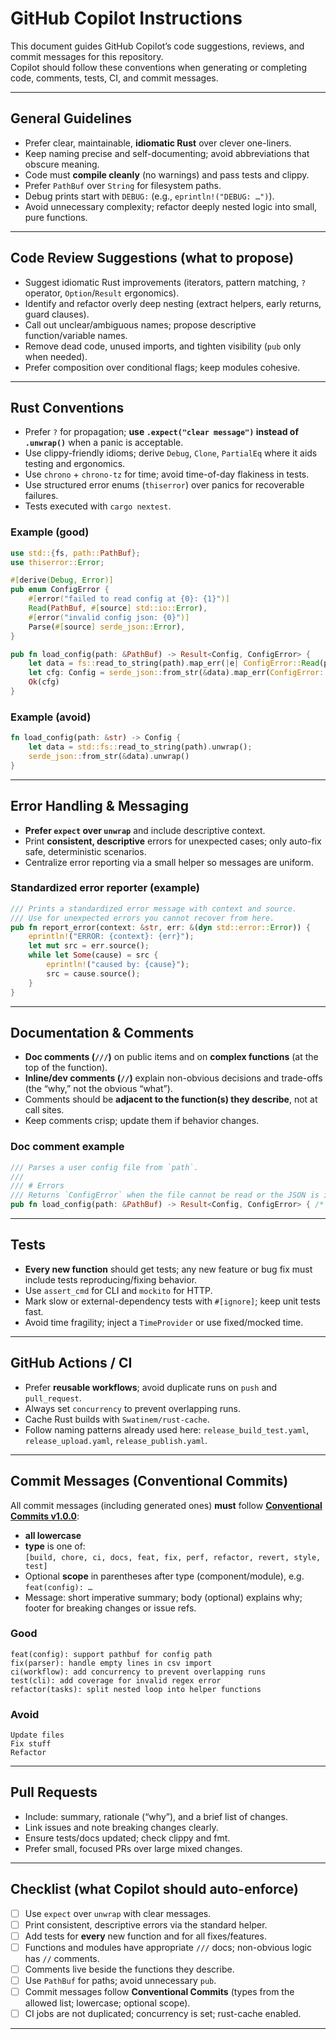 # GitHub Copilot Instructions

This document guides GitHub Copilot’s code suggestions, reviews, and commit messages for this repository.  
Copilot should follow these conventions when generating or completing code, comments, tests, CI, and commit messages.

---

## General Guidelines
- Prefer clear, maintainable, **idiomatic Rust** over clever one-liners.
- Keep naming precise and self-documenting; avoid abbreviations that obscure meaning.
- Code must **compile cleanly** (no warnings) and pass tests and clippy.
- Prefer `PathBuf` over `String` for filesystem paths.
- Debug prints start with `DEBUG:` (e.g., `eprintln!("DEBUG: …")`).
- Avoid unnecessary complexity; refactor deeply nested logic into small, pure functions.

---

## Code Review Suggestions (what to propose)
- Suggest idiomatic Rust improvements (iterators, pattern matching, `?` operator, `Option`/`Result` ergonomics).
- Identify and refactor overly deep nesting (extract helpers, early returns, guard clauses).
- Call out unclear/ambiguous names; propose descriptive function/variable names.
- Remove dead code, unused imports, and tighten visibility (`pub` only when needed).
- Prefer composition over conditional flags; keep modules cohesive.

---

## Rust Conventions
- Prefer `?` for propagation; **use `.expect("clear message")` instead of `.unwrap()`** when a panic is acceptable.
- Use clippy-friendly idioms; derive `Debug`, `Clone`, `PartialEq` where it aids testing and ergonomics.
- Use `chrono` + `chrono-tz` for time; avoid time-of-day flakiness in tests.
- Use structured error enums (`thiserror`) over panics for recoverable failures.
- Tests executed with `cargo nextest`.

### Example (good)
```rust
use std::{fs, path::PathBuf};
use thiserror::Error;

#[derive(Debug, Error)]
pub enum ConfigError {
    #[error("failed to read config at {0}: {1}")]
    Read(PathBuf, #[source] std::io::Error),
    #[error("invalid config json: {0}")]
    Parse(#[source] serde_json::Error),
}

pub fn load_config(path: &PathBuf) -> Result<Config, ConfigError> {
    let data = fs::read_to_string(path).map_err(|e| ConfigError::Read(path.clone(), e))?;
    let cfg: Config = serde_json::from_str(&data).map_err(ConfigError::Parse)?;
    Ok(cfg)
}
```

### Example (avoid)
```rust
fn load_config(path: &str) -> Config {
    let data = std::fs::read_to_string(path).unwrap();
    serde_json::from_str(&data).unwrap()
}
```

---

## Error Handling & Messaging
- **Prefer `expect` over `unwrap`** and include descriptive context.
- Print **consistent, descriptive** errors for unexpected cases; only auto-fix safe, deterministic scenarios.
- Centralize error reporting via a small helper so messages are uniform.

### Standardized error reporter (example)
```rust
/// Prints a standardized error message with context and source.
/// Use for unexpected errors you cannot recover from here.
pub fn report_error(context: &str, err: &(dyn std::error::Error)) {
    eprintln!("ERROR: {context}: {err}");
    let mut src = err.source();
    while let Some(cause) = src {
        eprintln!("caused by: {cause}");
        src = cause.source();
    }
}
```

---

## Documentation & Comments
- **Doc comments (`///`)** on public items and on **complex functions** (at the top of the function).
- **Inline/dev comments (`//`)** explain non-obvious decisions and trade-offs (the “why,” not the obvious “what”).
- Comments should be **adjacent to the function(s) they describe**, not at call sites.
- Keep comments crisp; update them if behavior changes.

### Doc comment example
```rust
/// Parses a user config file from `path`.
///
/// # Errors
/// Returns `ConfigError` when the file cannot be read or the JSON is invalid.
pub fn load_config(path: &PathBuf) -> Result<Config, ConfigError> { /* … */ }
```

---

## Tests
- **Every new function** should get tests; any new feature or bug fix must include tests reproducing/fixing behavior.
- Use `assert_cmd` for CLI and `mockito` for HTTP.
- Mark slow or external-dependency tests with `#[ignore]`; keep unit tests fast.
- Avoid time fragility; inject a `TimeProvider` or use fixed/mocked time.

---

## GitHub Actions / CI
- Prefer **reusable workflows**; avoid duplicate runs on `push` and `pull_request`.
- Always set `concurrency` to prevent overlapping runs.
- Cache Rust builds with `Swatinem/rust-cache`.
- Follow naming patterns already used here: `release_build_test.yaml`, `release_upload.yaml`, `release_publish.yaml`.

---

## Commit Messages (Conventional Commits)
All commit messages (including generated ones) **must** follow **[Conventional Commits v1.0.0](https://www.conventionalcommits.org/en/v1.0.0/)**:
- **all lowercase**
- **type** is one of:  
  `[build, chore, ci, docs, feat, fix, perf, refactor, revert, style, test]`  
- Optional **scope** in parentheses after type (component/module), e.g. `feat(config): …`
- Message: short imperative summary; body (optional) explains why; footer for breaking changes or issue refs.

### Good
```
feat(config): support pathbuf for config path
fix(parser): handle empty lines in csv import
ci(workflow): add concurrency to prevent overlapping runs
test(cli): add coverage for invalid regex error
refactor(tasks): split nested loop into helper functions
```

### Avoid
```
Update files
Fix stuff
Refactor
```

---

## Pull Requests
- Include: summary, rationale (“why”), and a brief list of changes.
- Link issues and note breaking changes clearly.
- Ensure tests/docs updated; check clippy and fmt.
- Prefer small, focused PRs over large mixed changes.

---

## Checklist (what Copilot should auto-enforce)
- [ ] Use `expect` over `unwrap` with clear messages.
- [ ] Print consistent, descriptive errors via the standard helper.
- [ ] Add tests for **every** new function and for all fixes/features.
- [ ] Functions and modules have appropriate `///` docs; non-obvious logic has `//` comments.
- [ ] Comments live beside the functions they describe.
- [ ] Use `PathBuf` for paths; avoid unnecessary `pub`.
- [ ] Commit messages follow **Conventional Commits** (types from the allowed list; lowercase; optional scope).
- [ ] CI jobs are not duplicated; concurrency is set; rust-cache enabled.

---

